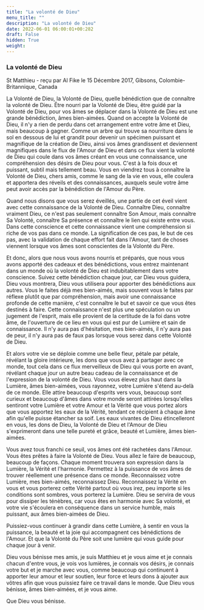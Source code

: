 ```yaml
---
title: "La volonté de Dieu"
menu_title: ""
description: "La volonté de Dieu"
date: 2022-06-01 06:00:01+00:282
draft: False
hidden: True
weight:
---
```

### La volonté de Dieu

St Matthieu - reçu par Al Fike le 15 Décembre 2017, Gibsons, Colombie-Britannique, Canada

La Volonté de Dieu, la Volonté de Dieu, quelle bénédiction que de connaître la volonté de Dieu. Être nourri par la Volonté de Dieu, être guidé par la Volonté de Dieu, pour vos âmes se déplacer dans la Volonté de Dieu est une grande bénédiction, âmes bien-aimées. Quand on accepte la Volonté de Dieu, il n'y a rien de perdu dans cet arrangement entre votre âme et Dieu, mais beaucoup à gagner. Comme un arbre qui trouve sa nourriture dans le sol en dessous de lui et grandit pour devenir un spécimen puissant et magnifique de la création de Dieu, ainsi vos âmes grandissent et deviennent magnifiques dans le flux de l'Amour de Dieu et dans ce flux vient la volonté de Dieu qui coule dans vos âmes créant en vous une connaissance, une compréhension des désirs de Dieu pour vous. C'est à la fois doux et puissant, subtil mais tellement beau. Vous en viendrez tous à connaître la Volonté de Dieu, chers amis, comme le sang de la vie en vous, elle coulera et apportera des réveils et des connaissances, auxquels seule votre âme peut avoir accès par la bénédiction de l'Amour du Père.

Quand nous disons que vous serez éveillés, une partie de cet éveil vient avec cette connaissance de la Volonté de Dieu. Connaître Dieu, connaître vraiment Dieu, ce n'est pas seulement connaître Son Amour, mais connaître Sa Volonté, connaître Sa présence et connaître le lien qui existe entre vous. Dans cette conscience et cette connaissance vient une compréhension si riche de vos pas dans ce monde. La signification de ces pas, le but de ces pas, avec la validation de chaque effort fait dans l'Amour, tant de choses viennent lorsque vos âmes sont conscientes de la Volonté du Père.

Et donc, alors que nous vous avons nourris et préparés, que nous vous avons apporté des cadeaux et des bénédictions, vous entrez maintenant dans un monde où la volonté de Dieu est indubitablement dans votre conscience. Suivez cette bénédiction chaque jour, car Dieu vous guidera, Dieu vous montrera, Dieu vous utilisera pour apporter des bénédictions aux autres. Vous le faites déjà mes bien-aimés, mais souvent vous le faites par réflexe plutôt que par compréhension, mais avoir une connaissance profonde de cette manière, c'est connaître le but et savoir ce que vous êtes destinés à faire. Cette connaissance n'est plus une spéculation ou un jugement de l'esprit, mais elle provient de la certitude de la foi dans votre âme, de l'ouverture de ce lieu en vous qui est pur de Lumière et sain de connaissance. Il n'y aura pas d'hésitation, mes bien-aimés, il n'y aura pas de peur, il n'y aura pas de faux pas lorsque vous serez dans cette Volonté de Dieu.

Et alors votre vie se déploie comme une belle fleur, pétale par pétale, révélant la gloire intérieure, les dons que vous avez à partager avec ce monde, tout cela dans ce flux merveilleux de Dieu qui vous porte en avant, révélant chaque jour un autre beau cadeau de la connaissance et de l'expression de la volonté de Dieu. Vous vous élevez plus haut dans la Lumière, âmes bien-aimées, vous rayonnez, votre Lumière s'étend au-delà de ce monde. Elle attire beaucoup d'esprits vers vous, beaucoup sont curieux et beaucoup d'âmes dans votre monde seront attirées lorsqu'elles sentiront votre Lumière et votre Amour et la Vérité que vous portez alors que vous apportez les eaux de la Vérité, tendant ce récipient à chaque âme afin qu'elle puisse étancher sa soif. Les eaux vivantes de Dieu étincelleront en vous, les dons de Dieu, la Volonté de Dieu et l'Amour de Dieu s'exprimeront dans une telle pureté et grâce, beauté et Lumière, âmes bien-aimées.

Vous avez tous franchi ce seuil, vos âmes ont été rachetées dans l'Amour. Vous êtes prêtes à faire la Volonté de Dieu. Vous allez le faire de beaucoup, beaucoup de façons. Chaque moment trouvera son expression dans la Lumière, la Vérité et l'harmonie. Permettez à la puissance de vos âmes de trouver réellement une présence dans ce monde. Reconnaissez votre Lumière, mes bien-aimés, reconnaissez Dieu. Reconnaissez la Vérité en vous et vous porterez cette Vérité partout où vous irez, peu importe si les conditions sont sombres, vous porterez la Lumière. Dieu se servira de vous pour dissiper les ténèbres, car vous êtes en harmonie avec Sa volonté, et votre vie s'écoulera en conséquence dans un service humble, mais puissant, aux âmes bien-aimées de Dieu.

Puissiez-vous continuer à grandir dans cette Lumière, à sentir en vous la puissance, la beauté et la joie qui accompagnent ces bénédictions de l'Amour. Et que la Volonté du Père soit une lumière qui vous guide pour chaque jour à venir.

Dieu vous bénisse mes amis, je suis Matthieu et je vous aime et je connais chacun d'entre vous, je vois vos lumières, je connais vos désirs, je connais votre but et je marche avec vous, comme beaucoup qui continuent à apporter leur amour et leur soutien, leur force et leurs dons à ajouter aux vôtres afin que vous puissiez faire ce travail dans le monde. Que Dieu vous bénisse, âmes bien-aimées, et je vous aime.

Que Dieu vous bénisse.
